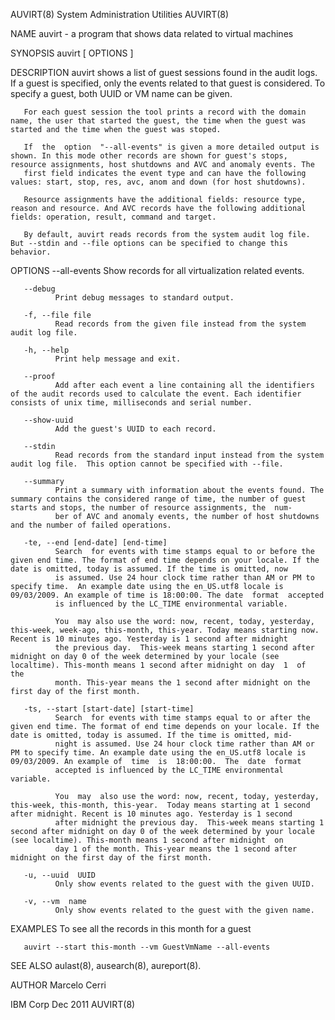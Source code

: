 AUVIRT(8)                                                                              System Administration Utilities                                                                              AUVIRT(8)



NAME
       auvirt - a program that shows data related to virtual machines


SYNOPSIS
       auvirt [ OPTIONS ]


DESCRIPTION
       auvirt shows a list of guest sessions found in the audit logs. If a guest is specified, only the events related to that guest is considered. To specify a guest, both UUID or VM name can be given.

       For each guest session the tool prints a record with the domain name, the user that started the guest, the time when the guest was started and the time when the guest was stoped.

       If  the  option  "--all-events" is given a more detailed output is shown. In this mode other records are shown for guest's stops, resource assignments, host shutdowns and AVC and anomaly events. The
       first field indicates the event type and can have the following values: start, stop, res, avc, anom and down (for host shutdowns).

       Resource assignments have the additional fields: resource type, reason and resource. And AVC records have the following additional fields: operation, result, command and target.

       By default, auvirt reads records from the system audit log file. But --stdin and --file options can be specified to change this behavior.


OPTIONS
       --all-events
              Show records for all virtualization related events.

       --debug
              Print debug messages to standard output.

       -f, --file file
              Read records from the given file instead from the system audit log file.

       -h, --help
              Print help message and exit.

       --proof
              Add after each event a line containing all the identifiers of the audit records used to calculate the event. Each identifier consists of unix time, milliseconds and serial number.

       --show-uuid
              Add the guest's UUID to each record.

       --stdin
              Read records from the standard input instead from the system audit log file.  This option cannot be specified with --file.

       --summary
              Print a summary with information about the events found. The summary contains the considered range of time, the number of guest starts and stops, the number of resource assignments, the  num-
              ber of AVC and anomaly events, the number of host shutdowns and the number of failed operations.

       -te, --end [end-date] [end-time]
              Search  for events with time stamps equal to or before the given end time. The format of end time depends on your locale. If the date is omitted, today is assumed. If the time is omitted, now
              is assumed. Use 24 hour clock time rather than AM or PM to specify time.  An example date using the en_US.utf8 locale is 09/03/2009. An example of time is 18:00:00. The date  format  accepted
              is influenced by the LC_TIME environmental variable.

              You  may also use the word: now, recent, today, yesterday, this-week, week-ago, this-month, this-year. Today means starting now. Recent is 10 minutes ago. Yesterday is 1 second after midnight
              the previous day.  This-week means starting 1 second after midnight on day 0 of the week determined by your locale (see localtime). This-month means 1 second after midnight on day  1  of  the
              month. This-year means the 1 second after midnight on the first day of the first month.

       -ts, --start [start-date] [start-time]
              Search  for events with time stamps equal to or after the given end time. The format of end time depends on your locale. If the date is omitted, today is assumed. If the time is omitted, mid-
              night is assumed. Use 24 hour clock time rather than AM or PM to specify time. An example date using the en_US.utf8 locale is 09/03/2009. An example of  time  is  18:00:00.  The  date  format
              accepted is influenced by the LC_TIME environmental variable.

              You  may  also use the word: now, recent, today, yesterday, this-week, this-month, this-year.  Today means starting at 1 second after midnight. Recent is 10 minutes ago. Yesterday is 1 second
              after midnight the previous day.  This-week means starting 1 second after midnight on day 0 of the week determined by your locale (see localtime). This-month means 1 second after midnight  on
              day 1 of the month. This-year means the 1 second after midnight on the first day of the first month.

       -u, --uuid  UUID
              Only show events related to the guest with the given UUID.

       -v, --vm  name
              Only show events related to the guest with the given name.


EXAMPLES
       To see all the records in this month for a guest

       auvirt --start this-month --vm GuestVmName --all-events


SEE ALSO
       aulast(8), ausearch(8), aureport(8).


AUTHOR
       Marcelo Cerri



IBM Corp                                                                                           Dec 2011                                                                                         AUVIRT(8)
